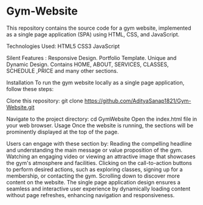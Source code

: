 # Gym-Website
This repository contains the source code for a gym website, implemented as a single page application (SPA) using HTML, CSS, and JavaScript.

Technologies Used:
HTML5
CSS3
JavaScript

Silent Features :
Responsive Design.
Portfolio Template.
Unique and Dynamic Design.
Contains HOME, ABOUT, SERVICES, CLASSES, SCHEDULE ,PRICE and many other sections.

Installation
To run the gym website locally as a single page application, follow these steps:

Clone this repository: git clone https://github.com/AdityaSanap1821/Gym-Website.git

Navigate to the project directory: cd GymWebsite
Open the index.html file in your web browser.
Usage
Once the website is running, the sections will be prominently displayed at the top of the page. 

Users can engage with these section by:
Reading the compelling headline and understanding the main message or value proposition of the gym.
Watching an engaging video or viewing an attractive image that showcases the gym's atmosphere and facilities.
Clicking on the call-to-action buttons to perform desired actions, such as exploring classes, signing up for a membership, or contacting the gym.
Scrolling down to discover more content on the website. The single page application design ensures a seamless and interactive user experience by dynamically loading content without page refreshes, enhancing navigation and responsiveness.
